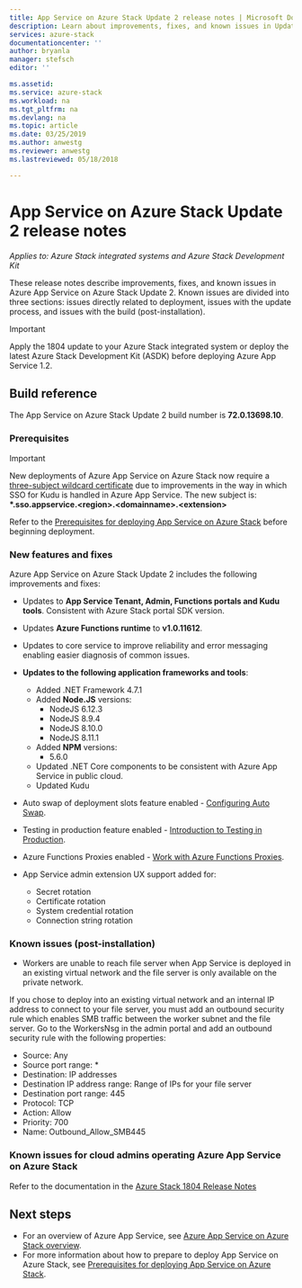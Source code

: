 ```yaml
---
title: App Service on Azure Stack Update 2 release notes | Microsoft Docs
description: Learn about improvements, fixes, and known issues in Update 2 for App Service on Azure Stack.
services: azure-stack
documentationcenter: ''
author: bryanla
manager: stefsch
editor: ''

ms.assetid:
ms.service: azure-stack
ms.workload: na
ms.tgt_pltfrm: na
ms.devlang: na
ms.topic: article
ms.date: 03/25/2019
ms.author: anwestg
ms.reviewer: anwestg
ms.lastreviewed: 05/18/2018

---
```

# App Service on Azure Stack Update 2 release notes

*Applies to: Azure Stack integrated systems and Azure Stack Development Kit*

These release notes describe improvements, fixes, and known issues in Azure App Service on Azure Stack Update 2. Known issues are divided into three sections: issues directly related to deployment, issues with the update process, and issues with the build (post-installation).

> [!IMPORTANT]
> Apply the 1804 update to your Azure Stack integrated system or deploy the latest Azure Stack Development Kit (ASDK) before deploying Azure App Service 1.2.

## Build reference

The App Service on Azure Stack Update 2 build number is **72.0.13698.10**.

### Prerequisites

> [!IMPORTANT]
> New deployments of Azure App Service on Azure Stack now require a [three-subject wildcard certificate](azure-stack-app-service-before-you-get-started.md#get-certificates) due to improvements in the way in which SSO for Kudu is handled in Azure App Service. The new subject is: **\*.sso.appservice.\<region\>.\<domainname\>.\<extension\>**

Refer to the [Prerequisites for deploying App Service on Azure Stack](azure-stack-app-service-before-you-get-started.md) before beginning deployment.

### New features and fixes

Azure App Service on Azure Stack Update 2 includes the following improvements and fixes:

- Updates to **App Service Tenant, Admin, Functions portals and Kudu tools**. Consistent with Azure Stack portal SDK version.

- Updates **Azure Functions runtime** to **v1.0.11612**.

- Updates to core service to improve reliability and error messaging enabling easier diagnosis of common issues.

- **Updates to the following application frameworks and tools**:
  - Added .NET Framework 4.7.1
  - Added **Node.JS** versions:
    - NodeJS 6.12.3
    - NodeJS 8.9.4
    - NodeJS 8.10.0
    - NodeJS 8.11.1
  - Added **NPM** versions:
    - 5.6.0
  - Updated .NET Core components to be consistent with Azure App Service in public cloud.
  - Updated Kudu

- Auto swap of deployment slots feature enabled - [Configuring Auto Swap](https://docs.microsoft.com/azure/app-service/deploy-staging-slots#configure-auto-swap).

- Testing in production feature enabled - [Introduction to Testing in Production](https://azure.microsoft.com/resources/videos/introduction-to-azure-websites-testing-in-production-with-galin-iliev/).

- Azure Functions Proxies enabled - [Work with Azure Functions Proxies](https://docs.microsoft.com/azure/azure-functions/functions-proxies).

- App Service admin extension UX support added for:
  - Secret rotation
  - Certificate rotation
  - System credential rotation
  - Connection string rotation

### Known issues (post-installation)

- Workers are unable to reach file server when App Service is deployed in an existing virtual network and the file server is only available on the private network.

If you chose to deploy into an existing virtual network and an internal IP address to connect to your file server, you must add an outbound security rule which enables SMB traffic between the worker subnet and the file server. Go to the WorkersNsg in the admin portal and add an outbound security rule with the following properties:

* Source: Any
* Source port range: *
* Destination: IP addresses
* Destination IP address range: Range of IPs for your file server
* Destination port range: 445
* Protocol: TCP
* Action: Allow
* Priority: 700
* Name: Outbound_Allow_SMB445

### Known issues for cloud admins operating Azure App Service on Azure Stack

Refer to the documentation in the [Azure Stack 1804 Release Notes](azure-stack-update-1903.md)

## Next steps

- For an overview of Azure App Service, see [Azure App Service on Azure Stack overview](azure-stack-app-service-overview.md).
- For more information about how to prepare to deploy App Service on Azure Stack, see [Prerequisites for deploying App Service on Azure Stack](azure-stack-app-service-before-you-get-started.md).
